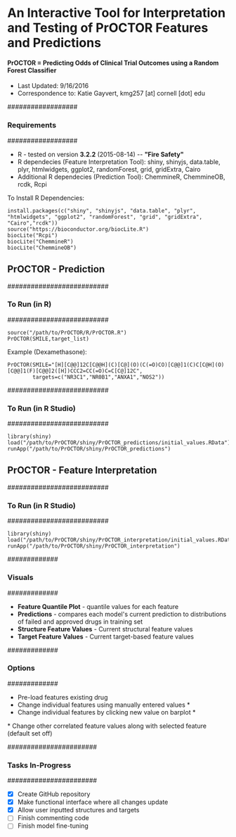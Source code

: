 # An Interactive Tool for Interpretation and Testing of PrOCTOR Features and Predictions
#### PrOCTOR = Predicting Odds of Clinical Trial Outcomes using a Random Forest Classifier

- Last Updated: 9/16/2016
- Correspondence to:  Katie Gayvert, kmg257 [at] cornell [dot] edu

##################
### Requirements #
##################
- R - tested on version  **3.2.2** (2015-08-14) -- **"Fire Safety"**
- R dependecies (Feature Interpretation Tool): shiny, shinyjs, data.table, plyr, htmlwidgets, ggplot2, randomForest, grid, gridExtra, Cairo
- Additional R dependecies (Prediction Tool): ChemmineR, ChemmineOB, rcdk, Rcpi


To Install R Dependencies:
```
install.packages(c("shiny", "shinyjs", "data.table", "plyr", "htmlwidgets", "ggplot2", "randomForest", "grid", "gridExtra", "Cairo","rcdk"))
source("https://bioconductor.org/biocLite.R")
biocLite("Rcpi")
biocLite("ChemmineR")
biocLite("ChemmineOB")

```

## PrOCTOR - Prediction
##########################
### To Run (in R) #
##########################
```
source("/path/to/PrOCTOR/R/PrOCTOR.R")
PrOCTOR(SMILE,target_list)
```
Example (Dexamethasone):
```
PrOCTOR(SMILE="[H][C@@]12C[C@@H](C)[C@](O)(C(=O)CO)[C@@]1(C)C[C@H](O)[C@@]1(F)[C@@]2([H])CCC2=CC(=O)C=C[C@]12C",
        targets=c("NR3C1","NR0B1","ANXA1","NOS2"))
```

##########################
### To Run (in R Studio) #
##########################
```
library(shiny)
load("/path/to/PrOCTOR/shiny/PrOCTOR_predictions/initial_values.RData")
runApp("/path/to/PrOCTOR/shiny/PrOCTOR_predictions")
```


## PrOCTOR - Feature Interpretation
##########################
### To Run (in R Studio) #
##########################
```
library(shiny)
load("/path/to/PrOCTOR/shiny/PrOCTOR_interpretation/initial_values.RData")
runApp("/path/to/PrOCTOR/shiny/PrOCTOR_interpretation")
```

#############
### Visuals #
#############
- **Feature Quantile Plot** - quantile values for each feature
- **Predictions** - compares each model's current prediction to distributions of failed and approved drugs in training set
- **Structure Feature Values** - Current structural feature values 
- **Target Feature Values** - Current target-based feature values

#############
### Options #
#############
- Pre-load features existing drug
- Change individual features using manually entered values *
- Change individual features by clicking new value on barplot *

\* Change other correlated feature values along with selected feature (default set off)

#######################
### Tasks In-Progress #
#######################
- [x] Create GitHub repository
- [x] Make functional interface where all changes update
- [x] Allow user inputted structures and targets
- [ ] Finish commenting code
- [ ] Finish model fine-tuning
